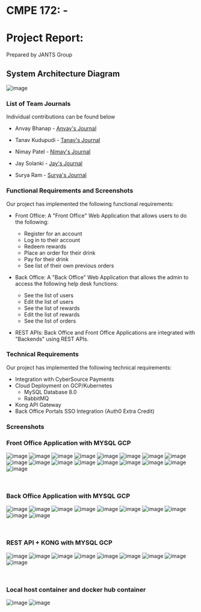 # CMPE 172: - 
# Project Report:
Prepared by JANTS Group

## System Architecture Diagram

![image](https://user-images.githubusercontent.com/60376265/144949969-c8970925-2167-4832-8d39-8a6251252489.png)


### List of Team Journals
Individual contributions can be found below

* Anvay Bhanap - [Anvay's Journal](https://github.com/nguyensjsu/fa21-172-jants/tree/main/Progess%20Report/Anvay)

* Tanav Kudupudi - [Tanav's Journal](https://github.com/nguyensjsu/fa21-172-jants/tree/main/Progess%20Report/Tanav)

* Nimay Patel - [Nimay's Journal](https://github.com/nguyensjsu/fa21-172-jants/tree/main/Progess%20Report/Nimay)

* Jay Solanki - [Jay's Journal](https://github.com/nguyensjsu/fa21-172-jants/tree/main/Progess%20Report/Jay)

* Surya Ram - [Surya's Journal](https://github.com/nguyensjsu/fa21-172-jants/tree/main/Progess%20Report/Surya)


### Functional Requirements and Screenshots

Our project has implemented the following functional requirements:

* Front Office: A "Front Office" Web Application that allows users to do the following:

	* Register for an account
	* Log in to their account 
	* Redeem rewards
	* Place an order for their drink
	* Pay for their drink
	* See list of their own previous orders

* Back Office: A "Back Office" Web Application that allows the admin to access the following help desk functions:

	* See the list of users
	* Edit the list of users
	* See the list of rewards
	* Edit the list of rewards
	* See the list of orders

* REST APIs: Back Office and Front Office Applications are integrated with "Backends" using REST APIs.


### Technical Requirements

Our project has implemented the following technical requirements:

* Integration with CyberSource Payments
* Cloud Deployment on GCP/Kubernetes
	* MySQL Database 8.0
	* RabbitMQ
* Kong API Gateway
* Back Office Portals SSO Integration (Auth0 Extra Credit)

### Screenshots

### Front Office Application with MYSQL GCP
![image](https://github.com/nguyensjsu/fa21-172-jants/blob/main/images/register%20page.PNG)
![image](https://github.com/nguyensjsu/fa21-172-jants/blob/main/images/register%20success.PNG)
![image](https://github.com/nguyensjsu/fa21-172-jants/blob/main/images/login%20page.PNG)
![image](https://github.com/nguyensjsu/fa21-172-jants/blob/main/images/login_success.PNG)
![image](https://github.com/nguyensjsu/fa21-172-jants/blob/main/images/drinks%20page.PNG)
![image](https://github.com/nguyensjsu/fa21-172-jants/blob/main/images/payments%20page.PNG)
![image](https://github.com/nguyensjsu/fa21-172-jants/blob/main/images/payments%20processed.PNG)
![image](https://github.com/nguyensjsu/fa21-172-jants/blob/main/images/previous%20orders.PNG)
![image](https://github.com/nguyensjsu/fa21-172-jants/blob/main/images/redeem%20rewards%20page.PNG)
![image](https://github.com/nguyensjsu/fa21-172-jants/blob/main/images/redeem%20rewards%202.PNG)
![image](https://github.com/nguyensjsu/fa21-172-jants/blob/main/images/cybersource%201.PNG)
![image](https://github.com/nguyensjsu/fa21-172-jants/blob/main/images/cybersource%20transaction%20data%202.PNG)
![image](https://github.com/nguyensjsu/fa21-172-jants/blob/main/images/cybersource%20transaction%20data.PNG)
![image](https://github.com/nguyensjsu/fa21-172-jants/blob/main/images/cloudsql%20gcp.PNG)
![image](https://github.com/nguyensjsu/fa21-172-jants/blob/main/images/user%20register%20mysql.PNG)
![image](https://github.com/nguyensjsu/fa21-172-jants/blob/main/images/rewards%20mysql%20table.PNG)
![image](https://github.com/nguyensjsu/fa21-172-jants/blob/main/images/payments%20mysql%20table.PNG)

&nbsp;&nbsp;&nbsp;&nbsp;&nbsp;
### Back Office Application with MYSQL GCP
![image](https://github.com/nguyensjsu/fa21-172-jants/blob/main/images/admin%20home%20page.PNG)
![image](https://github.com/nguyensjsu/fa21-172-jants/blob/main/images/auth0.PNG)
![image](https://github.com/nguyensjsu/fa21-172-jants/blob/main/images/admin%20log%20in.PNG)
![image](https://github.com/nguyensjsu/fa21-172-jants/blob/main/images/edit%20user%20admin.PNG)
![image](https://github.com/nguyensjsu/fa21-172-jants/blob/main/images/user%20details%20changed%20page.PNG)
![image](https://github.com/nguyensjsu/fa21-172-jants/blob/main/images/edit%20rewards%20admin.PNG)
![image](https://github.com/nguyensjsu/fa21-172-jants/blob/main/images/updated%20rewards%20page.PNG)
![image](https://github.com/nguyensjsu/fa21-172-jants/blob/main/images/rewards%20mysql%20after%20back%20office%20changes.PNG)
![image](https://github.com/nguyensjsu/fa21-172-jants/blob/main/images/admin%20logout%20reroute%20page.PNG)
![image](https://github.com/nguyensjsu/fa21-172-jants/blob/main/images/logout%20reroute%20page.PNG)

&nbsp;&nbsp;&nbsp;&nbsp;&nbsp;
### REST API + KONG with MYSQL GCP
![image](https://github.com/nguyensjsu/fa21-172-jants/blob/main/images/rewards%20api%20admin.PNG)
![image](https://github.com/nguyensjsu/fa21-172-jants/blob/main/images/rest%20api%20users%20admin.PNG)
![image](https://github.com/nguyensjsu/fa21-172-jants/blob/main/images/rest%20api%20orders%20admin.PNG)
![image](https://github.com/nguyensjsu/fa21-172-jants/blob/main/images/kong%20admin-users.PNG)
![image](https://github.com/nguyensjsu/fa21-172-jants/blob/main/images/kong%20admin-users%202.PNG)
![image](https://github.com/nguyensjsu/fa21-172-jants/blob/main/images/kong%20admin-rewards.PNG)
![image](https://github.com/nguyensjsu/fa21-172-jants/blob/main/images/kong%20admin-rewards-2.PNG)
![image](https://github.com/nguyensjsu/fa21-172-jants/blob/main/images/kong%20admin-orders.PNG)
![image](https://github.com/nguyensjsu/fa21-172-jants/blob/main/images/kong%20admin-orders%202.PNG)

&nbsp;&nbsp;&nbsp;&nbsp;&nbsp;
### Local host container and docker hub container
![image](https://github.com/nguyensjsu/fa21-172-jants/blob/main/images/mysql%20local%20host%20container.PNG)
![image](https://github.com/nguyensjsu/fa21-172-jants/blob/main/images/docker%20hub%20containers%20stored.PNG)
